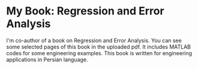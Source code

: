 # My Book: Regression and Error Analysis
I'm co-author of a book on Regression and Error Analysis.
You can see some selected pages of this book in the uploaded pdf.
It includes MATLAB codes for some engineering examples.
This book is written for engineering applications in Persian language.
